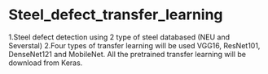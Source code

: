 # Steel_defect_transfer_learning
1.Steel defect detection using 2 type of steel databased (NEU and Severstal)
2.Four types of transfer learning will be used VGG16, ResNet101, DenseNet121 and MobileNet. All the pretrained transfer learning will be download from Keras. 
